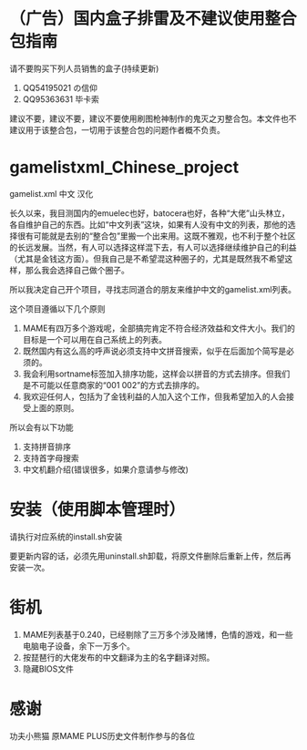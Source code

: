 # （广告）国内盒子排雷及不建议使用整合包指南

请不要购买下列人员销售的盒子(持续更新)

1. QQ54195021  の信仰
2. QQ95363631  毕卡索

建议不要，建议不要，建议不要使用刷图枪神制作的鬼灭之刃整合包。本文件也不建议用于该整合包，一切用于该整合包的问题作者概不负责。


# gamelistxml_Chinese_project

gamelist.xml 中文 汉化

长久以来，我目测国内的emuelec也好，batocera也好，各种“大佬”山头林立，各自维护自己的东西。比如“中文列表”这块，如果有人没有中文的列表，那他的选择很有可能就是去别的“整合包”里搬一个出来用。这既不雅观，也不利于整个社区的长远发展。当然，有人可以选择这样混下去，有人可以选择继续维护自己的利益（尤其是金钱这方面）。但我自己是不希望混这种圈子的，尤其是既然我不希望这样，那么我会选择自己做个圈子。

所以我决定自己开个项目，寻找志同道合的朋友来维护中文的gamelist.xml列表。

这个项目遵循以下几个原则

1. MAME有四万多个游戏呢，全部搞完肯定不符合经济效益和文件大小。我们的目标是一个可以用在自己系统上的列表。
2. 既然国内有这么高的呼声说必须支持中文拼音搜索，似乎在后面加个简写是必须的。
3. 我会利用sortname标签加入排序功能，这样会以拼音的方式去排序。但我们是不可能以任意商家的“001 002”的方式去排序的。
4. 我欢迎任何人，包括为了金钱利益的人加入这个工作，但我希望加入的人会接受上面的原则。

所以会有以下功能

1. 支持拼音排序
2. 支持首字母搜索
3. 中文机翻介绍(错误很多，如果介意请参与修改)

# 安装（使用脚本管理时）

请执行对应系统的install.sh安装

要更新内容的话，必须先用uninstall.sh卸载，将原文件删除后重新上传，然后再安装一次。

# 街机

1. MAME列表基于0.240，已经剔除了三万多个涉及赌博，色情的游戏，和一些电脑电子设备，余下一万多个。
2. 按琵琶行的大佬发布的中文翻译为主的名字翻译对照。
3. 隐藏BIOS文件

# 感谢
功夫小熊猫
原MAME PLUS历史文件制作参与的各位